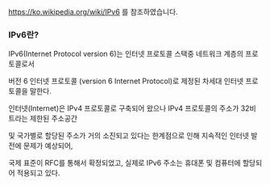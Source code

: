 https://ko.wikipedia.org/wiki/IPv6 를 참조하였습니다.



### IPv6란?



IPv6(Internet Protocol version 6)는 인터넷 프로토콜 스택중 네트워크 계층의 프로토콜로서

버전 6 인터넷 프로토콜 (version 6 Internet Protocol)로 제정된 차세대 인터넷 프로토콜을 말한다.



인터넷(Internet)은 IPv4 프로토콜로 구축되어 왔으나 IPv4 프로토콜의 주소가 32비트라는 제한된 주소공간

및 국가별로 할당된 주소가 거의 소진되고 있다는 한계점으로 인해 지속적인 인터넷 발전에 문제가 예상되어,

국제 표준이 RFC를 통해서 확정되었고, 실제로 IPv6 주소는 휴대폰 및 컴퓨터에 할당되어 적용되고 있다.
